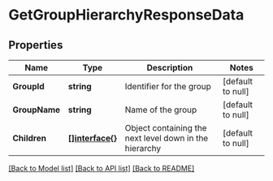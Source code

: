 # GetGroupHierarchyResponseData

## Properties
Name | Type | Description | Notes
------------ | ------------- | ------------- | -------------
**GroupId** | **string** | Identifier for the group | [default to null]
**GroupName** | **string** | Name of the group | [default to null]
**Children** | [**[]interface{}**](interface{}.md) | Object containing the next level down in the hierarchy | [default to null]

[[Back to Model list]](../README.md#documentation-for-models) [[Back to API list]](../README.md#documentation-for-api-endpoints) [[Back to README]](../README.md)

